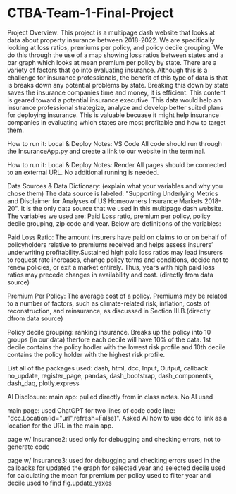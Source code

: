 ﻿# CTBA-Team-1-Final-Project

Project Overview: 
    This project is a multipage dash website that looks at data about property insurance between 2018-2022. We are specifically looking at loss ratios, premiums per policy, and policy decile grouping. We do this through the use of a map showing loss ratios between states and a bar graph which looks at mean premium per policy by state. There are a variety of factors that go into evaluating insurance. Although this is a challenge for insurance professionals, the benefit of this type of data is that is breaks down any potential problems by state. Breaking this down by state saves the insurance companies time and money, it is efficient. This content is geared toward a potential insurance executive. This data would help an insurance professional strategize, analyze and develop better suited plans for deploying insurance. This is valuable becuase it might help insurance companies in evaluating which states are most profitable and how to target them. 

How to run it: Local & Deploy Notes: VS Code
All code should run through the InsuranceApp.py and create a link to our website in the terminal.

How to run it: Local & Deploy Notes: Render 
All pages should be connected to an external URL. No additional running is needed. 

Data Sources & Data Dictionary: (explain what your variables and why you chose them)
The data source is labeled: "Supporting Underlying Metrics and Disclaimer for Analyses of US Homeowners Insurance Markets 2018-20". It is the only data source that we used in this multipage dash website. The variables we used are: Paid Loss ratio, premium per policy, policy decile grouping, zip code and year. Below are definitions of the variables: 
    
Paid Loss Ratio: The amount insurers have paid on claims to or on behalf of policyholders relative to premiums received and helps assess insurers’ underwriting profitability.Sustained high paid loss ratios may lead insurers to request rate increases, change policy terms and conditions, decide not to renew policies, or exit a market entirely.  Thus, years with high paid loss ratios may precede changes in availability and cost. (directly from data source)

Premium Per Policy: The average cost of a policy.  Premiums may be related to a number of factors, such as climate-related risk, inflation, costs of reconstruction, and reinsurance, as discussed in Section III.B.(directly dfrom data source)

Policy decile grouping: ranking insurance. Breaks up the policy into 10 groups (in our data) therfore each decile will have 10% of the data. 1st decile contains the policy hodler with the lowest risk profile and 10th decile contains the policy holder with the highest risk profile. 

List all of the packages used: 
dash, html, dcc, Input, Output, callback no_update, register_page, pandas, dash_bootstrap, dash_components, dash_daq, plotly.express

AI Disclosure:
main app:
pulled directly from in class notes. 
No AI used 
    
main page: used ChatGPT for two lines of code
code line: "dcc.Location(id="url",refresh=False)". Asked AI how to use dcc to link as a location for the URL in the main app. 
    
page w/ Insurance2: 
used only for debugging and checking errors, not to generate code
    
page w/ Insurance3:
used for debugging and checking errors 
used in the callbacks for updated the graph for selected year and selected decile 
used for calculating the mean for premium per policy
used to filter year and decile
used to find fig.update_yaxes